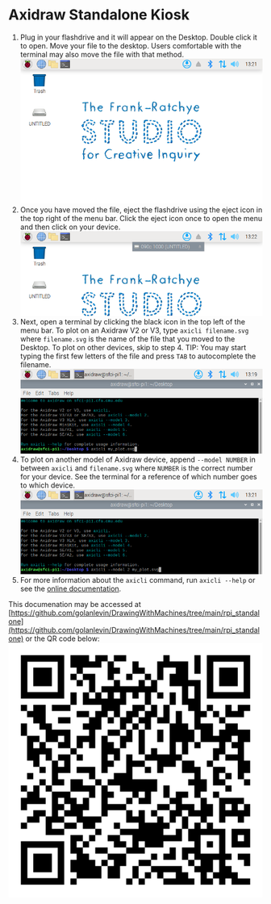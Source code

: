 Axidraw Standalone Kiosk
========================

1. Plug in your flashdrive and it will appear on the Desktop. Double click it to open. Move your file to the desktop. Users comfortable with the terminal may also move the file with that method.
  ![flashdrive on Desktop](./README_assets/rpi_standalone_drive_on_desktop.png)
2. Once you have moved the file, eject the flashdrive using the eject icon in the top right of the menu bar. Click the eject icon once to open the menu and then click on your device.
  ![eject flashdrive](./README_assets/rpi_standalone_eject_drive.png)
3. Next, open a terminal by clicking the black icon in the top left of the menu bar. To plot on an Axidraw V2 or V3, type `axicli filename.svg` where `filename.svg` is the name of the file that you moved to the Desktop. To plot on other devices, skip to step 4.
  TIP: You may start typing the first few letters of the file and press `TAB` to autocomplete the filename.
  ![plot on V2 or V3](./README_assets/rpi_standalone_plot_normal.png)
4. To plot on another model of Axidraw device, append `--model NUMBER` in between `axicli` and `filename.svg` where `NUMBER` is the correct number for your device. See the terminal for a reference of which number goes to which device.
  ![plot on other models](./README_assets/rpi_standalone_plot_other_model.png)
5. For more information about the `axicli` command, run `axicli --help` or see the [online documentation](https://axidraw.com/doc/cli_api/#introduction).

This documenation may be accessed at [https://github.com/golanlevin/DrawingWithMachines/tree/main/rpi_standalone](https://github.com/golanlevin/DrawingWithMachines/tree/main/rpi_standalone) or the QR code below:
![QR code](./README_assets/rpi_standalone_qr_code.svg)
